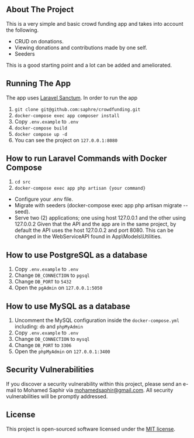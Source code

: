 ## About The Project

This is a very simple and basic crowd funding app and takes into account the following. 

- CRUD on donations.
- Viewing donations and contributions  made by one self.
- Seeders 

This is a good starting point and a lot can be added and ameliorated.

## Running The App

The app uses [Laravel Sanctum](https://laravel.com/docs/10.x/sanctum). In order to run the app
1. ``` git clone git@github.com:saphre/crowdfunding.git ```
2. ``` docker-compose exec app composer install ```
3. Copy ```.env.example``` to ```.env```
4. ```docker-compose build```
5. ```docker compose up -d```
6. You can see the project on ```127.0.0.1:8080```

## How to run Laravel Commands with Docker Compose

1. ```cd src```
2. ```docker-compose exec app php artisan {your command}``` 

- Configure your .env file.
- Migrate with seeders (docker-compose exec app php artisan migrate --seed).
- Serve two (2) applications; one using host 127.0.0.1 and the other using 127.0.0.2
Given that the API and the app are in the same project, by default the API uses the host 127.0.0.2 and port 8080. This can be changed in the WebServiceAPI found in App\Models\Utilities.

## How to use PostgreSQL as a database

1. Copy ```.env.example``` to ```.env```
2. Change ```DB_CONNECTION``` to ```pgsql```
3. Change ```DB_PORT``` to ```5432```
4. Open the ```pgAdmin``` on ```127.0.0.1:5050```

## How to use MySQL as a database

1. Uncomment the MySQL configuration inside the ```docker-compose.yml``` including: ```db``` and ```phpMyAdmin```
2. Copy ```.env.example``` to ```.env```
3. Change ```DB_CONNECTION``` to ```mysql```
4. Change ```DB_PORT``` to ```3306```
5. Open the ```phpMyAdmin``` on ```127.0.0.1:3400```

## Security Vulnerabilities

If you discover a security vulnerability within this project, please send an e-mail to Mohamed Saphir via [mohamedsaphir@gmail.com](mailto:mohamedsaphir@gmail.com). All security vulnerabilities will be promptly addressed.

## License

This project is open-sourced software licensed under the [MIT license](https://opensource.org/licenses/MIT).

